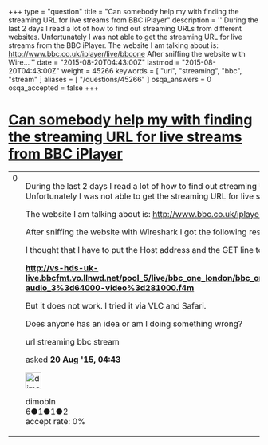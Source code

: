 +++
type = "question"
title = "Can somebody help my with finding the streaming URL for live streams from BBC iPlayer"
description = '''During the last 2 days I read a lot of how to find out streaming URLs from different websites. Unfortunately I was not able to get the streaming URL for live streams from the BBC iPlayer. The website I am talking about is: http://www.bbc.co.uk/iplayer/live/bbcone After sniffing the website with Wire...'''
date = "2015-08-20T04:43:00Z"
lastmod = "2015-08-20T04:43:00Z"
weight = 45266
keywords = [ "url", "streaming", "bbc", "stream" ]
aliases = [ "/questions/45266" ]
osqa_answers = 0
osqa_accepted = false
+++

<div class="headNormal">

# [Can somebody help my with finding the streaming URL for live streams from BBC iPlayer](/questions/45266/can-somebody-help-my-with-finding-the-streaming-url-for-live-streams-from-bbc-iplayer)

</div>

<div id="main-body">

<div id="askform">

<table id="question-table" style="width:100%;"><colgroup><col style="width: 50%" /><col style="width: 50%" /></colgroup><tbody><tr class="odd"><td style="width: 30px; vertical-align: top"><div class="vote-buttons"><div id="post-45266-score" class="post-score" title="current number of votes">0</div><div id="favorite-count" class="favorite-count"></div></div></td><td><div id="item-right"><div class="question-body"><p>During the last 2 days I read a lot of how to find out streaming URLs from different websites. Unfortunately I was not able to get the streaming URL for live streams from the BBC iPlayer.</p><p>The website I am talking about is: <a href="http://www.bbc.co.uk/iplayer/live/bbcone">http://www.bbc.co.uk/iplayer/live/bbcone</a></p><p>After sniffing the website with Wireshark I got the following result: <img src="https://osqa-ask.wireshark.org/upfiles/Bildschirmfoto_2015-08-20_um_13.35.19.png" alt="alt text" /></p><p>I thought that I have to put the Host address and the GET line together like this:</p><p><strong><a href="http://vs-hds-uk-live.bbcfmt.vo.llnwd.net/pool_5/live/bbc_one_london/bbc_one_london.isml/bbc_one_london-audio_3%3d64000-video%3d281000.f4m">http://vs-hds-uk-live.bbcfmt.vo.llnwd.net/pool_5/live/bbc_one_london/bbc_one_london.isml/bbc_one_london-audio_3%3d64000-video%3d281000.f4m</a></strong></p><p>But it does not work. I tried it via VLC and Safari.</p><p>Does anyone has an idea or am I doing something wrong?</p></div><div id="question-tags" class="tags-container tags">url streaming bbc stream</div><div id="question-controls" class="post-controls"></div><div class="post-update-info-container"><div class="post-update-info post-update-info-user"><p>asked <strong>20 Aug '15, 04:43</strong></p><img src="https://secure.gravatar.com/avatar/48ce5d5dad6e4ceb0c3209f1ca4e6379?s=32&amp;d=identicon&amp;r=g" class="gravatar" width="32" height="32" alt="dimobln&#39;s gravatar image" /><p>dimobln<br />
<span class="score" title="6 reputation points">6</span><span title="1 badges"><span class="badge1">●</span><span class="badgecount">1</span></span><span title="1 badges"><span class="silver">●</span><span class="badgecount">1</span></span><span title="2 badges"><span class="bronze">●</span><span class="badgecount">2</span></span><br />
<span class="accept_rate" title="Rate of the user&#39;s accepted answers">accept rate:</span> <span title="dimobln has no accepted answers">0%</span></p></img></div></div><div id="comments-container-45266" class="comments-container"></div><div id="comment-tools-45266" class="comment-tools"></div><div class="clear"></div><div id="comment-45266-form-container" class="comment-form-container"></div><div class="clear"></div></div></td></tr></tbody></table>

</div>

</div>

